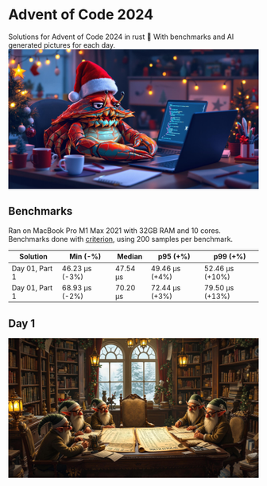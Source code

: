 # Advent of Code 2024

Solutions for Advent of Code 2024 in rust 🦀 With benchmarks and AI generated pictures for each day.
![crabklaus](pics/crabklaus.jpg)

<!-- BENCHMARKS -->
## Benchmarks
Ran on MacBook Pro M1 Max 2021 with 32GB RAM and 10 cores.
Benchmarks done with [criterion](https://github.com/bheisler/criterion.rs), using 200 samples per benchmark.

| Solution | Min (-%) | Median | p95 (+%) | p99 (+%) |
|----------|----------|---------|-----------|----------|
| Day 01, Part 1 | 46.23 µs (-3%) | 47.54 µs | 49.46 µs (+4%) | 52.46 µs (+10%) |
| Day 01, Part 1 | 68.93 µs (-2%) | 70.20 µs | 72.44 µs (+3%) | 79.50 µs (+13%) |

<!-- BENCHMARKS_END -->

## Day 1

![day1](pics/day01.jpg)